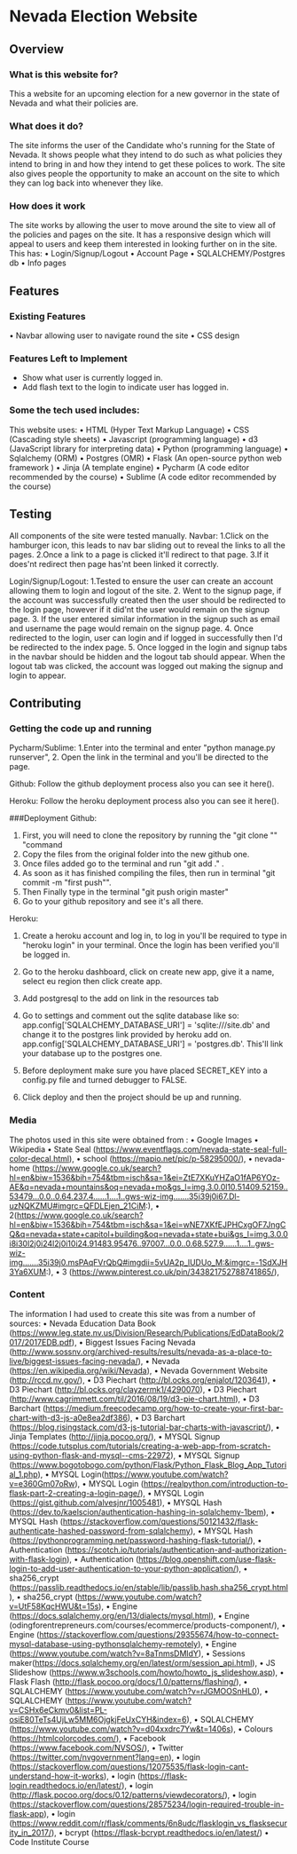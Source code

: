 # Nevada Election Website
 
## Overview
 
### What is this website for?
This a website for an upcoming election for a new governor in the state of Nevada and what their policies are.
 
 
### What does it do?
The site informs the user of the Candidate who's running for the State of Nevada. It shows people what they intend to do such as what policies they intend to bring in and how they intend to get these polices to work.
The site also gives people the opportunity to make an account on the site to which they can log back into whenever they like.


### How does it work
 The site works by allowing the user to move around the site to view all of the policies and pages on the site. It has a responsive design which will appeal to users and keep them interested in looking further on in the site.
 This has:
• Login/Signup/Logout
• Account Page
• SQLALCHEMY/Postgres db
• Info pages


## Features
### Existing Features
• Navbar allowing user to navigate round the site
• CSS design 
### Features Left to Implement
- Show what user is currently logged in.
- Add flash text to the login to indicate user has logged in.


### Some the tech used includes:
This website uses:
• HTML (Hyper Text Markup Language)
• CSS (Cascading style sheets)
• Javascript (programming language)
• d3 (JavaScript library for interpreting data)
• Python (programming language)
• Sqlalchemy (ORM)
• Postgres (OMR)
• Flask (An open-source python web framework )
• Jinja (A template engine)
• Pycharm (A code editor recommended by the course)
• Sublime (A code editor recommended by the course)


## Testing
All components of the site were tested manually.
Navbar:
1.Click on the hamburger icon, this leads to nav bar sliding out to reveal the links to all the pages.
2.Once a link to a page is clicked it'll redirect to that page.
3.If it does'nt redirect then page has'nt been linked it correctly.

Login/Signup/Logout:
1.Tested to ensure the user can create an account allowing them to login and logout of the site.
2. Went to the signup page, if the account was successfully created then the user should be redirected to the login page, however if it did'nt the user would remain on the signup page.
3. If the user entered similar information in the signup such as email and username the page would remain on the signup page.
4. Once redirected to the login, user can login and if logged in successfully then I'd be redirected to the index page.
5. Once logged in the login and signup tabs in the navbar should be hidden and the logout tab should appear. When the logout tab was clicked, the account was logged out making the signup and login to appear.


## Contributing
 
 
### Getting the code up and running
Pycharm/Sublime:
1.Enter into the terminal and enter "python manage.py runserver",
2. Open the link in the terminal and you'll be directed to the page.

Github:
Follow the github deployment process also you can see it here().

Heroku:
Follow the heroku deployment process also you can see it here().


###Deployment
Github:
1. First, you will need to clone the repository by running the "git clone "" "command
2. Copy the files from the original folder into the new github one.
3. Once files added go to the terminal and run "git add ." .
4. As soon as it has finished compiling the files, then run in terminal "git commit -m "first push"".
5. Then Finally type in the terminal "git push origin master"
6. Go to your github repository and see it's all there.

Heroku:
1. Create a heroku account and log in, to log in you'll be required to type in "heroku login" in your terminal. Once the login has been verified you'll be logged in.
2. Go to the heroku dashboard, click on create new app, give it a name, select eu region then click create app.
3. Add postgresql to the add on link in the resources tab
4. Go to settings and comment out the sqlite database like so:
app.config['SQLALCHEMY_DATABASE_URI'] = 'sqlite:///site.db' and change it to the postgres link provided by heroku add on.
app.config['SQLALCHEMY_DATABASE_URI'] = 'postgres.db'. This'll link your database up to the postgres one. 

5. Before deployment make sure you have placed SECRET_KEY into a config.py file and turned debugger to FALSE.
6. Click deploy and then the project should be up and running.


### Media
The photos used in this site were obtained from :
  • Google Images
  • Wikipedia 
  • State Seal (https://www.eventflags.com/nevada-state-seal-full-color-decal.html),
  • school (https://mapio.net/pic/p-58295000/),
  • nevada-home (https://www.google.co.uk/search?hl=en&biw=1536&bih=754&tbm=isch&sa=1&ei=ZtE7XKuYHZaO1fAP6YOz-AE&q=nevada+mountains&oq=nevada+mo&gs_l=img.3.0.0l10.51409.52159..53479...0.0..0.64.237.4......1....1..gws-wiz-img.......35i39j0i67.Dl-uzNQKZMU#imgrc=QFDLEjen_21CiM:),
  • 2(https://www.google.co.uk/search?hl=en&biw=1536&bih=754&tbm=isch&sa=1&ei=wNE7XKfEJPHCxgOF7JngCQ&q=nevada+state+capitol+building&oq=nevada+state+bui&gs_l=img.3.0.0i8i30l2j0i24l2j0i10i24.91483.95476..97007...0.0..0.68.527.9......1....1..gws-wiz-img.......35i39j0.msPAqFVrQbQ#imgdii=5vUA2p_lUDUo_M:&imgrc=-1SdXJH3Ya6XUM:),
  • 3 (https://www.pinterest.co.uk/pin/343821752788741865/),


### Content
The information I had used to create this site was from a number of sources:
    • Nevada Education Data Book (https://www.leg.state.nv.us/Division/Research/Publications/EdDataBook/2017/2017EDB.pdf),
    • Biggest Issues Facing Nevada (http://www.sossnv.org/archived-results/results/nevada-as-a-place-to-live/biggest-issues-facing-nevada/),
    • Nevada (https://en.wikipedia.org/wiki/Nevada),
    • Nevada Government Website (http://rccd.nv.gov/),
    • D3 Piechart (http://bl.ocks.org/enjalot/1203641),
    • D3 Piechart (http://bl.ocks.org/clayzermk1/4290070),
    • D3 Piechart (http://www.cagrimmett.com/til/2016/08/19/d3-pie-chart.html),
    • D3 Barchart (https://medium.freecodecamp.org/how-to-create-your-first-bar-chart-with-d3-js-a0e8ea2df386),
    • D3 Barchart (https://blog.risingstack.com/d3-js-tutorial-bar-charts-with-javascript/),
    • Jinja Templates (http://jinja.pocoo.org/),
    • MYSQL Signup (https://code.tutsplus.com/tutorials/creating-a-web-app-from-scratch-using-python-flask-and-mysql--cms-22972),
    • MYSQL Signup (https://www.bogotobogo.com/python/Flask/Python_Flask_Blog_App_Tutorial_1.php),
    • MYSQL Login(https://www.youtube.com/watch?v=e360Gm07oRw),
    • MYSQL Login (https://realpython.com/introduction-to-flask-part-2-creating-a-login-page/),
    • MYSQL Login (https://gist.github.com/alvesjnr/1005481),
    • MYSQL Hash (https://dev.to/kaelscion/authentication-hashing-in-sqlalchemy-1bem),
    • MYSQL Hash (https://stackoverflow.com/questions/50121432/flask-authenticate-hashed-password-from-sqlalchemy),
    • MYSQL Hash (https://pythonprogramming.net/password-hashing-flask-tutorial/),
    • Authentication (https://scotch.io/tutorials/authentication-and-authorization-with-flask-login),
    • Authentication (https://blog.openshift.com/use-flask-login-to-add-user-authentication-to-your-python-application/),
    • sha256_crypt (https://passlib.readthedocs.io/en/stable/lib/passlib.hash.sha256_crypt.html),
    • sha256_crypt (https://www.youtube.com/watch?v=UtF58KqcHWU&t=15s),
    • Engine (https://docs.sqlalchemy.org/en/13/dialects/mysql.html),
    • Engine (odingforentrepreneurs.com/courses/ecommerce/products-component/),
    • Engine (https://stackoverflow.com/questions/29355674/how-to-connect-mysql-database-using-pythonsqlalchemy-remotely),
    • Engine (https://www.youtube.com/watch?v=8aTnmsDMldY),
    • Sessions maker(https://docs.sqlalchemy.org/en/latest/orm/session_api.html),
    • JS Slideshow (https://www.w3schools.com/howto/howto_js_slideshow.asp),
    • Flask Flash (http://flask.pocoo.org/docs/1.0/patterns/flashing/),
    • SQLALCHEMY (https://www.youtube.com/watch?v=rJGMOOSnHL0),
    • SQLALCHEMY (https://www.youtube.com/watch?v=CSHx6eCkmv0&list=PL-osiE80TeTs4UjLw5MM6OjgkjFeUxCYH&index=6),
    • SQLALCHEMY (https://www.youtube.com/watch?v=d04xxdrc7Yw&t=1406s),
    • Colours (https://htmlcolorcodes.com/),
    • Facebook (https://www.facebook.com/NVSOS/),
    • Twitter (https://twitter.com/nvgovernment?lang=en),
    • login (https://stackoverflow.com/questions/12075535/flask-login-cant-understand-how-it-works),
    • login (https://flask-login.readthedocs.io/en/latest/),
    • login (http://flask.pocoo.org/docs/0.12/patterns/viewdecorators/),
    • login (https://stackoverflow.com/questions/28575234/login-required-trouble-in-flask-app),
    • login (https://www.reddit.com/r/flask/comments/6n8udc/flasklogin_vs_flasksecurity_in_2017/),
    • bcrypt (https://flask-bcrypt.readthedocs.io/en/latest/)
    • Code Institute Course
    

